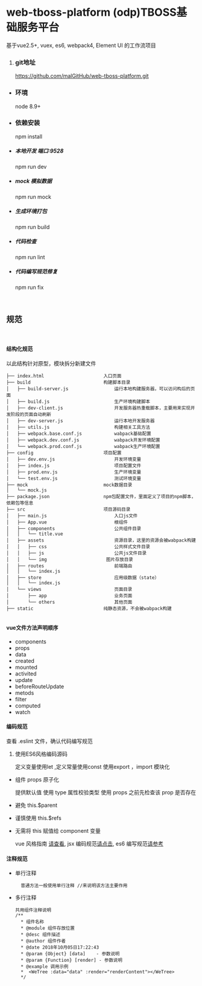 # web-tboss-platform (odp)TBOSS基础服务平台

基于vue2.5+, vuex, es6, webpack4, Element UI 的工作流项目

1. ### git地址

    https://github.com/malGitHub/web-tboss-platform.git

- ### 环境
	
	node 8.9+
	
- ### 依赖安装

	npm install

- ##### 本地开发  端口:9528

	npm run dev

- ##### mock 模拟数据

	npm run mock

- ##### 生成环境打包

	npm run build

- ##### 代码检查

	npm run lint
	
- ##### 代码编写规范修复

	npm run fix
	
<br>

## 规范

<br>

 #### 结构化规范
 
 
 以此结构针对原型，模块拆分新建文件

```      
├── index.html                      入口页面
├── build                           构建脚本目录
│   ├── build-server.js                 运行本地构建服务器，可以访问构后的页面
│   ├── build.js                        生产环境构建脚本
│   ├── dev-client.js                   开发服务器热重载脚本，主要用来实现开发阶段的页面自动刷新
│   ├── dev-server.js                   运行本地开发服务器
│   ├── utils.js                        构建相关工具方法
│   ├── webpack.base.conf.js            wabpack基础配置
│   ├── webpack.dev.conf.js             wabpack开发环境配置
│   └── webpack.prod.conf.js            wabpack生产环境配置
├── config                          项目配置
│   ├── dev.env.js                      开发环境变量
│   ├── index.js                        项目配置文件
│   ├── prod.env.js                     生产环境变量
│   └── test.env.js                     测试环境变量
├── mock                            mock数据目录
│   └── mock.js
├── package.json                    npm包配置文件，里面定义了项目的npm脚本，依赖包等信息
├── src                             项目源码目录    
│   ├── main.js                         入口js文件
│   ├── App.vue                         根组件
│   ├── components                      公共组件目录
│   │   └── title.vue
│   ├── assets                          资源目录，这里的资源会被wabpack构建
│   │   ├── css                         公共样式文件目录
│   │   ├── js                          公共js文件目录
│   │   └── img                      图片存放目录
│   ├── routes                          前端路由
│   │   └── index.js
│   ├── store                           应用级数据（state）
│   │   └── index.js
│   └── views                           页面目录
│       ├── app							业务页面
│       └── others						其他页面
├── static                          纯静态资源，不会被wabpack构建
            
```

#### vue文件方法声明顺序
 
   * components   
   * props    
   * data     
   * created
   * mounted
   * activited
   * update
   * beforeRouteUpdate
   * metods   
   * filter
   * computed
   * watch

#### 编码规范


查看 .eslint 文件，确认代码编写规范
	
1. 使用ES6风格编码源码

    定义变量使用let ,定义常量使用const
    使用export ，import 模块化
        
- 组件 props 原子化

    提供默认值
	使用 type 属性校验类型
	使用 props 之前先检查该 prop 是否存在
        
- 避免 this.$parent

- 谨慎使用 this.$refs

- 无需将 this 赋值给 component 变量
    
    vue 风格指南 [请查看](https://cn.vuejs.org/v2/style-guide/ ), jsx 编码规范[请点击](https://www.imooc.com/article/20073), es6 编写规范[请参考](https://www.jianshu.com/p/1532d94fb456)

#### 注释规范


* 单行注释
	
        普通方法一般使用单行注释 //来说明该方法主要作用
 
* 多行注释
    
    ```
	共用组件注释说明
	/**
      * 组件名称
      * @module 组件存放位置
      * @desc 组件描述
      * @author 组件作者
      * @date 2018年10月05日17:22:43
      * @param {Object} [data]    - 参数说明
      * @param {Function} [render] - 参数说明
      * @example 调用示例
      *  <WeTree :data="data" :render="renderContent"></WeTree>
      */

    ```
    